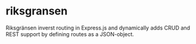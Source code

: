 riksgransen
===========

Riksgränsen inverst routing in  Express.js and dynamically adds CRUD and REST support by defining routes as a JSON-object.
